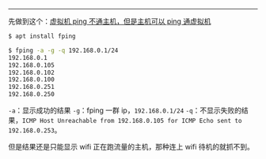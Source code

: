 

---

先做到这个：[虚拟机 ping 不通主机，但是主机可以 ping 通虚拟机](https://blog.csdn.net/sandalphon4869/article/details/119768272)

```bash
$ apt install fping
```

```bash
$ fping -a -g -q 192.168.0.1/24
192.168.0.1
192.168.0.105
192.168.0.102
192.168.0.100
192.168.0.251
192.168.0.250
```

`-a`：显示成功的结果
`-g`：fping 一群 ip，`192.168.0.1/24`
`-q`：不显示失败的结果，`ICMP Host Unreachable from 192.168.0.105 for ICMP Echo sent to 192.168.0.253`。

但是结果还是只能显示 wifi 正在跑流量的主机，那种连上 wifi 待机的就抓不到。
